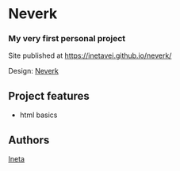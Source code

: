 # Neverk
### My very first personal project

Site published at https://inetavei.github.io/neverk/

Design: [Neverk](https://inteng-storage.s3.amazonaws.com/images/DECEMBER/sizes/pixar_resize_md.JPG)

## Project features
- html basics

## Authors
[Ineta](https://github.com/InetaVei)
